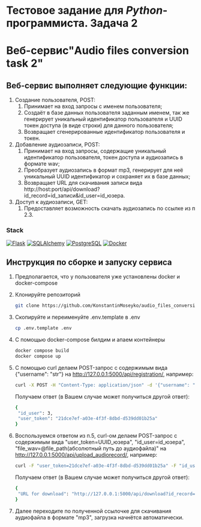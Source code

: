 # Тестовое задание для _Python_-программиста. Задача 2
# Веб-сервис"Audio files conversion task 2"

## Веб-сервис выполняет следующие функции:
  
  1. Создание пользователя, POST:
     1. Принимает на вход запросы с именем пользователя;
     2. Создаёт в базе данных пользователя заданным именем, так же генерирует уникальный идентификатор пользователя и UUID токен доступа (в виде строки) для данного пользователя;
     3. Возвращает сгенерированные идентификатор пользователя и токен.
  2. Добавление аудиозаписи, POST:
     1. Принимает на вход запросы, содержащие уникальный идентификатор пользователя, токен доступа и аудиозапись в формате wav;
     2. Преобразует аудиозапись в формат mp3, генерирует для неё уникальный UUID идентификатор и сохраняет их в базе данных;
     3. Возвращает URL для скачивания записи вида http://host:port/api/download?id_record=id_записи&id_user=id_юзера.
  3. Доступ к аудиозаписи, GET:
     1. Предоставляет возможность скачать аудиозапись по ссылке из п 2.3.

  ### Stack
  [![Flask][Flask]][Flask-url] [![SQLAlchemy][SQLAlchemy]][SQLAlchemy-url] [![PostgreSQL][PostgreSQL]][PostgreSQL-url] [![Docker][Docker]][Docker-url]


## Инструкция по сборке и запуску сервиса
  
  1. Предполагается, что у пользователя уже установлены docker и docker-compose
  
  2. Клонируйте репозиторий
     ```sh
     git clone https://github.com/KonstantinMoseyko/audio_files_conversion_task_2.git
     ```
  
  3. Скопируйте и переименуйте .env.template в .env
     ```sh
     cp .env.template .env
     ```
  
  4. С помощью docker-compose билдим и апаем контейнеры
     ```sh
     docker compose build
     docker compose up
     ```

  5. C помощью curl делаем POST-запрос c содержимым вида {"username": "str"} на http://127.0.0.1:5000/api/registration/, например:
     ```sh
     curl -X POST -H "Content-Type: application/json" -d '{"username": "Bob"}' http://127.0.0.1:5000/api/registration/
     ```
     Получаем ответ (в Вашем случае может получиться другой ответ):
     ```sh
     {
      "id_user": 3,
      "user_token": "21dce7ef-a03e-4f3f-8dbd-d539dd01b25a"
     }
     ```
  
  6. Воспользуемся ответом из п.5, curl-ом делаем POST-запрос c содержимым вида "user_token=UUID_юзера", "id_user=id_юзера", "file_wav=@file_path(абсолютный путь до аудиофайла)" на http://127.0.0.1:5000/api/upload_audiorecord/, например:
     ```sh
     curl -F "user_token=21dce7ef-a03e-4f3f-8dbd-d539dd01b25a" -F "id_user=3" -F "file_wav=@/home/konstantin/Music/sample-6s.wav" http://127.0.0.1:5000/api/upload_audiorecord/
     ```
     Получаем ответ (в Вашем случае может получиться другой ответ):
     ```sh
     {
      "URL for download": "http://127.0.0.1:5000/api/download?id_record=4&id_user=3"
     }
     ```
   
   7. Далее переходите по полученной ссылочке для скачивания аудиофайла в формате "mp3", загрузка начнётся автоматически.
      

     











<!-- https://www.markdownguide.org/basic-syntax/#reference-style-links -->
[Flask]: https://img.shields.io/badge/flask-778876?style=for-the-badge&logo=flask&logoColor=black
[Flask-url]: https://palletsprojects.com/p/flask/
[SQLAlchemy]: https://img.shields.io/badge/sqlalchemy-778876?style=for-the-badge&logo=python&logoColor=black
[SQLAlchemy-url]: https://www.sqlalchemy.org/
[Docker]: https://img.shields.io/badge/Docker-230db7?style=for-the-badge&logo=docker&logoColor=white
[Docker-url]: https://www.docker.com/
[PostgreSQL]: https://img.shields.io/badge/PostgreSQL-233161?style=for-the-badge&logo=postgresql&logoColor=white
[PostgreSQL-url]: https://www.postgresql.org/